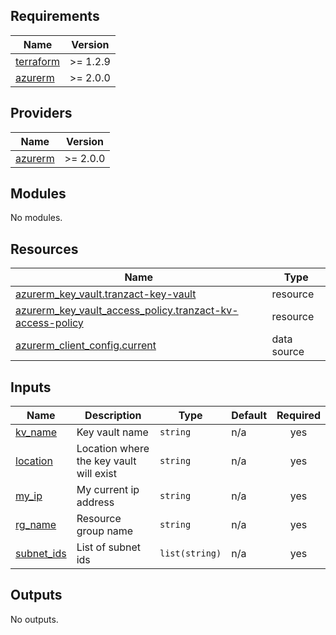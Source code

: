 ## Requirements

| Name | Version |
|------|---------|
| <a name="requirement_terraform"></a> [terraform](#requirement\_terraform) | >= 1.2.9 |
| <a name="requirement_azurerm"></a> [azurerm](#requirement\_azurerm) | >= 2.0.0 |

## Providers

| Name | Version |
|------|---------|
| <a name="provider_azurerm"></a> [azurerm](#provider\_azurerm) | >= 2.0.0 |

## Modules

No modules.

## Resources

| Name | Type |
|------|------|
| [azurerm_key_vault.tranzact-key-vault](https://registry.terraform.io/providers/hashicorp/azurerm/latest/docs/resources/key_vault) | resource |
| [azurerm_key_vault_access_policy.tranzact-kv-access-policy](https://registry.terraform.io/providers/hashicorp/azurerm/latest/docs/resources/key_vault_access_policy) | resource |
| [azurerm_client_config.current](https://registry.terraform.io/providers/hashicorp/azurerm/latest/docs/data-sources/client_config) | data source |

## Inputs

| Name | Description | Type | Default | Required |
|------|-------------|------|---------|:--------:|
| <a name="input_kv_name"></a> [kv\_name](#input\_kv\_name) | Key vault name | `string` | n/a | yes |
| <a name="input_location"></a> [location](#input\_location) | Location where the key vault will exist | `string` | n/a | yes |
| <a name="input_my_ip"></a> [my\_ip](#input\_my\_ip) | My current ip address | `string` | n/a | yes |
| <a name="input_rg_name"></a> [rg\_name](#input\_rg\_name) | Resource group name | `string` | n/a | yes |
| <a name="input_subnet_ids"></a> [subnet\_ids](#input\_subnet\_ids) | List of subnet ids | `list(string)` | n/a | yes |

## Outputs

No outputs.
